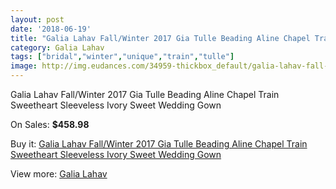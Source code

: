 ```yaml
---
layout: post
date: '2018-06-19'
title: "Galia Lahav Fall/Winter 2017 Gia Tulle Beading Aline Chapel Train Sweetheart Sleeveless Ivory Sweet Wedding Gown"
category: Galia Lahav
tags: ["bridal","winter","unique","train","tulle"]
image: http://img.eudances.com/34959-thickbox_default/galia-lahav-fall-winter-2017-gia-tulle-beading-aline-chapel-train-sweetheart-sleeveless-ivory-sweet-wedding-gown.jpg
---
```

Galia Lahav Fall/Winter 2017 Gia Tulle Beading Aline Chapel Train Sweetheart Sleeveless Ivory Sweet Wedding Gown

On Sales: **$458.98**
<a href="https://www.eudances.com/en/galia-lahav/10542-galia-lahav-fall-winter-2017-gia-tulle-beading-aline-chapel-train-sweetheart-sleeveless-ivory-sweet-wedding-gown.html"><amp-img layout="responsive" width="600" height="600" src="//img.eudances.com/34959-thickbox_default/galia-lahav-fall-winter-2017-gia-tulle-beading-aline-chapel-train-sweetheart-sleeveless-ivory-sweet-wedding-gown.jpg" alt="Galia Lahav Fall/Winter 2017 Gia Tulle Beading Aline Chapel Train Sweetheart Sleeveless Ivory Sweet Wedding Gown 0" /></a>
<a href="https://www.eudances.com/en/galia-lahav/10542-galia-lahav-fall-winter-2017-gia-tulle-beading-aline-chapel-train-sweetheart-sleeveless-ivory-sweet-wedding-gown.html"><amp-img layout="responsive" width="600" height="600" src="//img.eudances.com/34964-thickbox_default/galia-lahav-fall-winter-2017-gia-tulle-beading-aline-chapel-train-sweetheart-sleeveless-ivory-sweet-wedding-gown.jpg" alt="Galia Lahav Fall/Winter 2017 Gia Tulle Beading Aline Chapel Train Sweetheart Sleeveless Ivory Sweet Wedding Gown 1" /></a>
<a href="https://www.eudances.com/en/galia-lahav/10542-galia-lahav-fall-winter-2017-gia-tulle-beading-aline-chapel-train-sweetheart-sleeveless-ivory-sweet-wedding-gown.html"><amp-img layout="responsive" width="600" height="600" src="//img.eudances.com/34963-thickbox_default/galia-lahav-fall-winter-2017-gia-tulle-beading-aline-chapel-train-sweetheart-sleeveless-ivory-sweet-wedding-gown.jpg" alt="Galia Lahav Fall/Winter 2017 Gia Tulle Beading Aline Chapel Train Sweetheart Sleeveless Ivory Sweet Wedding Gown 2" /></a>
<a href="https://www.eudances.com/en/galia-lahav/10542-galia-lahav-fall-winter-2017-gia-tulle-beading-aline-chapel-train-sweetheart-sleeveless-ivory-sweet-wedding-gown.html"><amp-img layout="responsive" width="600" height="600" src="//img.eudances.com/34962-thickbox_default/galia-lahav-fall-winter-2017-gia-tulle-beading-aline-chapel-train-sweetheart-sleeveless-ivory-sweet-wedding-gown.jpg" alt="Galia Lahav Fall/Winter 2017 Gia Tulle Beading Aline Chapel Train Sweetheart Sleeveless Ivory Sweet Wedding Gown 3" /></a>
<a href="https://www.eudances.com/en/galia-lahav/10542-galia-lahav-fall-winter-2017-gia-tulle-beading-aline-chapel-train-sweetheart-sleeveless-ivory-sweet-wedding-gown.html"><amp-img layout="responsive" width="600" height="600" src="//img.eudances.com/34961-thickbox_default/galia-lahav-fall-winter-2017-gia-tulle-beading-aline-chapel-train-sweetheart-sleeveless-ivory-sweet-wedding-gown.jpg" alt="Galia Lahav Fall/Winter 2017 Gia Tulle Beading Aline Chapel Train Sweetheart Sleeveless Ivory Sweet Wedding Gown 4" /></a>
<a href="https://www.eudances.com/en/galia-lahav/10542-galia-lahav-fall-winter-2017-gia-tulle-beading-aline-chapel-train-sweetheart-sleeveless-ivory-sweet-wedding-gown.html"><amp-img layout="responsive" width="600" height="600" src="//img.eudances.com/34960-thickbox_default/galia-lahav-fall-winter-2017-gia-tulle-beading-aline-chapel-train-sweetheart-sleeveless-ivory-sweet-wedding-gown.jpg" alt="Galia Lahav Fall/Winter 2017 Gia Tulle Beading Aline Chapel Train Sweetheart Sleeveless Ivory Sweet Wedding Gown 5" /></a>

Buy it: [Galia Lahav Fall/Winter 2017 Gia Tulle Beading Aline Chapel Train Sweetheart Sleeveless Ivory Sweet Wedding Gown](https://www.eudances.com/en/galia-lahav/10542-galia-lahav-fall-winter-2017-gia-tulle-beading-aline-chapel-train-sweetheart-sleeveless-ivory-sweet-wedding-gown.html "Galia Lahav Fall/Winter 2017 Gia Tulle Beading Aline Chapel Train Sweetheart Sleeveless Ivory Sweet Wedding Gown")

View more: [Galia Lahav](https://www.eudances.com/en/119-galia-lahav "Galia Lahav")